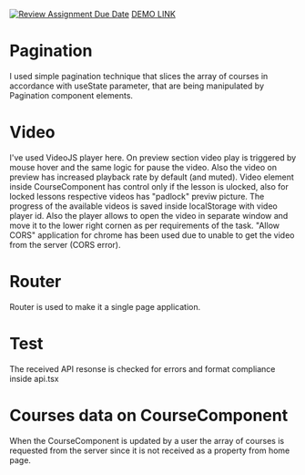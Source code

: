 [![Review Assignment Due Date](https://classroom.github.com/assets/deadline-readme-button-24ddc0f5d75046c5622901739e7c5dd533143b0c8e959d652212380cedb1ea36.svg)](https://classroom.github.com/a/LT8yY3MO)
[DEMO LINK](https://kostasburnazaki.github.io/genesis-test/)

# Pagination

I used simple pagination technique that slices the array of courses in accordance with useState parameter, that are being manipulated by Pagination component elements.

# Video

I've used VideoJS player here. On preview section video play is triggered by mouse hover and the same logic for pause the video. Also the video on preview has increased playback rate by default (and muted). Video element inside CourseComponent has control only if the lesson is ulocked, also for locked lessons respective videos has "padlock" previw picture. The progress of the available videos is saved inside localStorage with video player id. Also the player allows to open the video in separate window and move it to the lower right cornen as per requirements of the task. "Allow CORS" application for chrome has been used due to unable to get the video from the server (CORS error).

# Router

Router is used to make it a single page application.

# Test

The received API resonse is checked for errors and format compliance inside api.tsx

# Courses data on CourseComponent

When the CourseComponent is updated by a user the array of courses is requested from the server since it is not received as a property from home page.